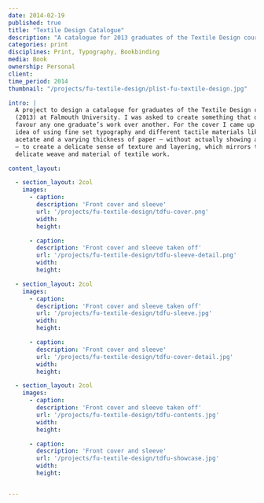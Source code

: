 ```yaml
---
date: 2014-02-19
published: true
title: "Textile Design Catalogue"
description: "A catalogue for 2013 graduates of the Textile Design course at Falmouth University"
categories: print
disciplines: Print, Typography, Bookbinding
media: Book
ownership: Personal
client:
time_period: 2014
thumbnail: "/projects/fu-textile-design/plist-fu-textile-design.jpg"

intro: |
  A project to design a catalogue for graduates of the Textile Design course
  (2013) at Falmouth University. I was asked to create something that did not
  favour any one graduate’s work over another. For the cover I came up with the
  idea of using fine set typography and different tactile materials like clear
  acetate and a varying thickness of paper — without actually showing any work
  — to create a delicate sense of texture and layering, which mirrors the
  delicate weave and material of textile work.

content_layout:

  - section_layout: 2col
    images:
      - caption:
        description: 'Front cover and sleeve'
        url: '/projects/fu-textile-design/tdfu-cover.png'
        width:
        height:

      - caption:
        description: 'Front cover and sleeve taken off'
        url: '/projects/fu-textile-design/tdfu-sleeve-detail.png'
        width:
        height:

  - section_layout: 2col
    images:
      - caption:
        description: 'Front cover and sleeve taken off'
        url: '/projects/fu-textile-design/tdfu-sleeve.jpg'
        width:
        height:

      - caption:
        description: 'Front cover and sleeve'
        url: '/projects/fu-textile-design/tdfu-cover-detail.jpg'
        width:
        height:

  - section_layout: 2col
    images:
      - caption:
        description: 'Front cover and sleeve taken off'
        url: '/projects/fu-textile-design/tdfu-contents.jpg'
        width:
        height:

      - caption:
        description: 'Front cover and sleeve'
        url: '/projects/fu-textile-design/tdfu-showcase.jpg'
        width:
        height:


---
```

